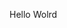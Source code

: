 Hello Wolrd























































































































































































































































































































































































































































































































































































































































































































































































































































































































































































































































































































































































































































































































































































































































































































































































































































































































































































































































































































































































































































































































































































































































































































































































































































































































































































































































































































































































































































































































































































































































































































































































































































































































































































































































































































































































































































































































































